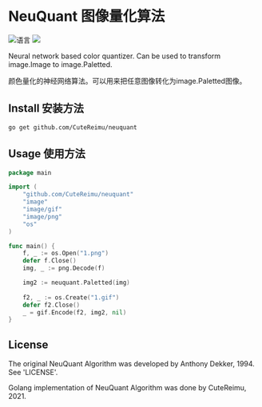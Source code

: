 # NeuQuant 图像量化算法
![](https://img.shields.io/github/languages/top/CuteReimu/neuquant "语言")
[![](https://img.shields.io/github/actions/workflow/status/CuteReimu/neuquant/golangci-lint.yml?branch=master)](https://github.com/CuteReimu/neuquant/actions/workflows/golangci-lint.yml "代码分析")

Neural network based color quantizer. Can be used to transform image.Image to image.Paletted.

颜色量化的神经网络算法。可以用来把任意图像转化为image.Paletted图像。

## Install 安装方法

```
go get github.com/CuteReimu/neuquant
```

## Usage 使用方法

```go
package main

import (
	"github.com/CuteReimu/neuquant"
	"image"
	"image/gif"
	"image/png"
	"os"
)

func main() {
	f, _ := os.Open("1.png")
	defer f.Close()
	img, _ := png.Decode(f)

	img2 := neuquant.Paletted(img)
	
	f2, _ := os.Create("1.gif")
	defer f2.Close()
	_ = gif.Encode(f2, img2, nil)
}

```

## License

The original NeuQuant Algorithm was developed by Anthony Dekker, 1994. See 'LICENSE'.

Golang implementation of NeuQuant Algorithm was done by CuteReimu, 2021.
